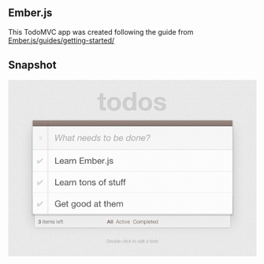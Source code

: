 ## Ember.js

This TodoMVC app was created following the guide from [Ember.js/guides/getting-started/](http://emberjs.com/guides/getting-started/)


## Snapshot

![alt text](screenshot.png)
